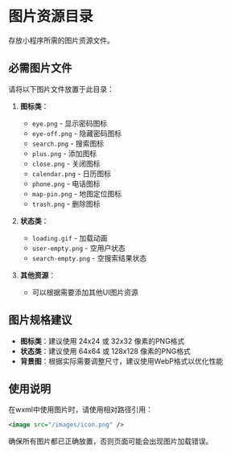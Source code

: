 
# 图片资源目录

存放小程序所需的图片资源文件。

## 必需图片文件

请将以下图片文件放置于此目录：

1. **图标类**：
   - `eye.png` - 显示密码图标
   - `eye-off.png` - 隐藏密码图标
   - `search.png` - 搜索图标
   - `plus.png` - 添加图标
   - `close.png` - 关闭图标
   - `calendar.png` - 日历图标
   - `phone.png` - 电话图标
   - `map-pin.png` - 地图定位图标
   - `trash.png` - 删除图标

2. **状态类**：
   - `loading.gif` - 加载动画
   - `user-empty.png` - 空用户状态
   - `search-empty.png` - 空搜索结果状态

3. **其他资源**：
   - 可以根据需要添加其他UI图片资源

## 图片规格建议

- **图标类**：建议使用 24x24 或 32x32 像素的PNG格式
- **状态类**：建议使用 64x64 或 128x128 像素的PNG格式
- **背景图**：根据实际需要调整尺寸，建议使用WebP格式以优化性能

## 使用说明

在wxml中使用图片时，请使用相对路径引用：
```xml
<image src="/images/icon.png" />
```

确保所有图片都已正确放置，否则页面可能会出现图片加载错误。
